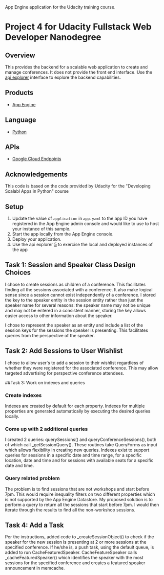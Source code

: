 App Engine application for the Udacity training course.

# Project 4 for Udacity Fullstack Web Developer Nanodegree
## Overview
This provides the backend for a scalable web application to create and manage conferences.  It does not provide the front end interface.  Use the [api explorer][5] interface to explore the backend capabilities.

## Products
- [App Engine][1]

## Language
- [Python][2]

## APIs
- [Google Cloud Endpoints][3]

## Acknowledgements
This code is based on the code provided by Udacity for the "Developing Scalabl Apps in Python" course

##  Setup
1. Update the value of `application` in `app.yaml` to the app ID you
   have registered in the App Engine admin console and would like to use to host
   your instance of this sample.
1. Start the app locally from the App Engine console.
1. Deploy your application.
1. Use the api explorer [5] to exercise the local and deployed instances of the app

## Task 1: Session and Speaker Class Design Choices
I chose to create sessions as children of a conference.  This facilitates finding all the sessions associated with a conference.  It also make logical sense since a session cannot exist independently of a conference.  I stored the key to the speaker entity in the session entity rather than just the speaker name for several reasons: the speaker name may not be unique and may not be entered in a consistent manner, storing the key allows easier access to other information about the speaker.

I chose to represent the speaker as an entity and include  a list of the session keys for the sessions the speaker is presenting. This facilitates queries from the perspective of the speaker.

## Task 2: Add Sessions to User Wishlist
I chose to allow user's to add a session to their wishlist regardless of whether they were registered for the associated conference.  This may allow targeted advertising for perspective conference attendees.

##Task 3: Work on indexes and queries

### Create indexes
Indexes are created by default for each property.  Indexes for multiple properties are generated automatically by executing the desired queries locally.

### Come up with 2 additional queries
I created 2 queries: querySessions() and queryConferenceSessions(), both of which call _getSessionQuery().  These routines take QueryForms as input which allows flexibility in creating new queries.  Indexes exist to support queries for sessions in a specific date and time range, for a specific location, date and time and for sessions with available seats for a specific date and time.

### Query related problem
The problem is to find sessions that are not workshops and start before 7pm.  This would require inequality filters on two different properties which is not supported by the App Engine Datastore.  My proposed solution is to perform a query to return all the sessions that start before 7pm.  I would then iterate through the results to find all the non-workshop sessions.

## Task 4: Add a Task
Per the instructions, added code to _createSessionObject() to check if the speaker for the new session is presenting at 2 or more sessions at the specified conference.  If he/she is, a push task, using the default queue, is added to run CacheFeaturedSpeaker.  CacheFeatureSpeaker calls _cacheFeaturedSpeaker() which identifies the speaker with the most sessions for the specified conference and creates a featured speaker announcement in memcache.



[1]: https://developers.google.com/appengine
[2]: http://python.org
[3]: https://developers.google.com/appengine/docs/python/endpoints/
[4]: https://console.developers.google.com/
[5]: https://localhost:8080/_ah/api/explorer
[6]: https://developers.google.com/appengine/docs/python/endpoints/endpoints_tool
